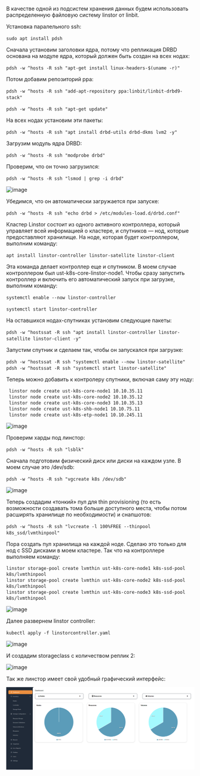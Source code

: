 В качестве одной из подсистем хранения данных будем использовать распределенную файловую систему linstor от linbit.

Установка паралельного ssh:

`sudo apt install pdsh`

Сначала установим заголовки ядра, потому что репликация DRBD основана на модуле ядра, который должен быть создан на всех нодах:

`pdsh -w ^hosts -R ssh "apt-get install linux-headers-$(uname -r)"`

Потом добавим репозиторий ppa:

`pdsh -w ^hosts -R ssh "add-apt-repository ppa:linbit/linbit-drbd9-stack"`

`pdsh -w ^hosts -R ssh "apt-get update"`

На всех нодах установим эти пакеты:

 `pdsh -w ^hosts -R ssh "apt install drbd-utils drbd-dkms lvm2 -y"`

Загрузим модуль ядра DRBD:

`pdsh -w ^hosts -R ssh "modprobe drbd"`

Проверим, что он точно загрузился:

`pdsh -w ^hosts -R ssh "lsmod | grep -i drbd"`

 ![image](https://github.com/user-attachments/assets/6993eabe-6c4c-4f0b-8752-e874d2b5753b)


Убедимся, что он автоматически загружается при запуске:

`pdsh -w ^hosts -R ssh "echo drbd > /etc/modules-load.d/drbd.conf"`

Кластер Linstor состоит из одного активного контроллера, который управляет всей информацией о кластере, и спутников — нод, которые предоставляют хранилище. На ноде, которая будет контроллером, выполним команду:

`apt install linstor-controller linstor-satellite linstor-client`

Эта команда делает контроллер еще и спутником. В моем случае контроллером был ust-k8s-core-linstor-node1. Чтобы сразу запустить контроллер и включить его автоматический запуск при загрузке, выполним команду:

`systemctl enable --now linstor-controller`

`systemctl start linstor-controller`

На оставшихся нодах-спутниках установим следующие пакеты:

`pdsh -w ^hostssat -R ssh "apt install linstor-controller linstor-satellite linstor-client -y"`

Запустим спутник и сделаем так, чтобы он запускался при загрузке:

`pdsh -w ^hostssat -R ssh "systemctl enable --now linstor-satellite"`
`pdsh -w ^hostssat -R ssh "systemctl start linstor-satellite"` 

Теперь можно добавить к контролеру спутники, включая саму эту ноду:

 ```
  linstor node create ust-k8s-core-node1 10.10.35.11
  linstor node create ust-k8s-core-node2 10.10.35.12
  linstor node create ust-k8s-core-node3 10.10.35.13
  linstor node create ust-k8s-shb-node1 10.10.75.11
  linstor node create ust-k8s-etp-node1 10.10.245.11

 ```

 ![image](https://github.com/user-attachments/assets/9948fe76-ab3e-4e2e-9a2b-e6ff8e1abcdf)


Проверим харды под линстор:

`pdsh -w ^hosts -R ssh "lsblk"`

Сначала подготовим физический диск или диски на каждом узле. В моем случае это /dev/sdb:


`pdsh -w ^hosts -R ssh "vgcreate k8s /dev/sdb"`

![image](https://github.com/user-attachments/assets/fc382180-aee4-4e18-8fd4-b573b99bb719)



Теперь создадим «тонкий» пул для thin provisioning (то есть возможности создавать тома больше доступного места, чтобы потом расширять хранилище по необходимости) и снапшотов:

`pdsh -w ^hosts -R ssh "lvcreate -l 100%FREE --thinpool k8s_ssd/lvmthinpool"`

Пора создать пул хранилища на каждой ноде. Сделаю это только для нод с SSD дисками в моем кластере. Так что на контроллере выполняем команду:

```
linstor storage-pool create lvmthin ust-k8s-core-node1 k8s-ssd-pool k8s/lvmthinpool
linstor storage-pool create lvmthin ust-k8s-core-node2 k8s-ssd-pool k8s/lvmthinpool
linstor storage-pool create lvmthin ust-k8s-core-node3 k8s-ssd-pool k8s/lvmthinpool

```
![image](https://github.com/user-attachments/assets/c82d9dbf-c4fb-4bb8-98e6-c2cb4d9d0ed9)





Далее развернем linstor controller:

`kubectl apply -f linstorcontroller.yaml`

![image](https://github.com/user-attachments/assets/c7207487-8e0d-4596-b025-c698d7d0c3d6)

И создадим storageclass с количеством реплик 2:

![image](https://github.com/user-attachments/assets/835af33c-c672-45fd-91dc-3702e35519e9)

Так же линстор имеет свой удобный графический интерфейс:

![alt text](image.png)